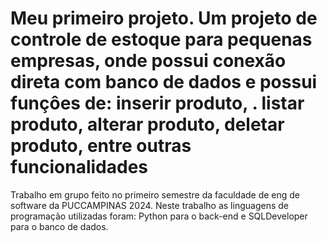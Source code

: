 # Meu primeiro projeto. Um projeto de controle de estoque para pequenas empresas, onde possui conexão direta com banco de dados e possui funçôes de: inserir produto, . listar produto, alterar produto, deletar produto, entre outras funcionalidades
Trabalho em grupo feito no primeiro semestre da faculdade de eng de software da PUCCAMPINAS 2024.
Neste trabalho as linguagens de programação utilizadas foram: Python para o back-end e SQLDeveloper para o banco de dados.
